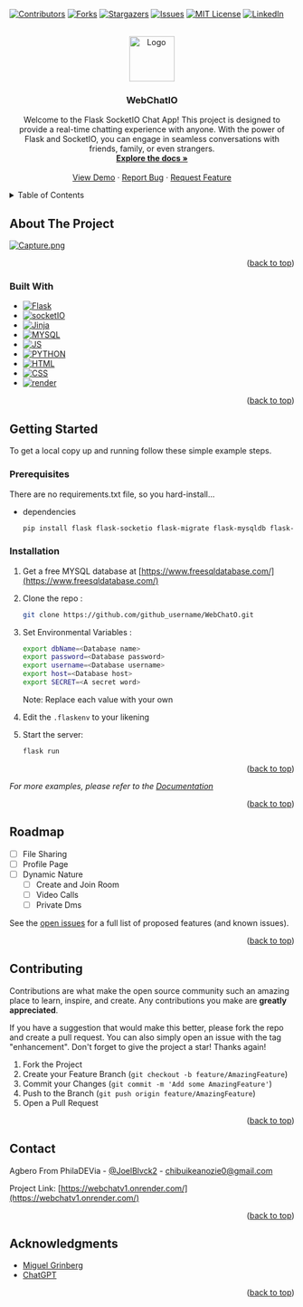 <!-- Improved compatibility of back to top link: See: https://github.com/othneildrew/Best-README-Template/pull/73 -->
<a name="readme-top"></a>
<!--
*** Thanks for checking out the Best-README-Template. If you have a suggestion
*** that would make this better, please fork the repo and create a pull request
*** or simply open an issue with the tag "enhancement".
*** Don't forget to give the project a star!
*** Thanks again! Now go create something AMAZING! :D
-->



<!-- PROJECT SHIELDS -->
<!--
*** I'm using markdown "reference style" links for readability.
*** Reference links are enclosed in brackets [ ] instead of parentheses ( ).
*** See the bottom of this document for the declaration of the reference variables
*** for contributors-url, forks-url, etc. This is an optional, concise syntax you may use.
*** https://www.markdownguide.org/basic-syntax/#reference-style-links
-->
[![Contributors][contributors-shield]][contributors-url]
[![Forks][forks-shield]][forks-url]
[![Stargazers][stars-shield]][stars-url]
[![Issues][issues-shield]][issues-url]
[![MIT License][license-shield]][license-url]
[![LinkedIn][linkedin-shield]][linkedin-url]



<!-- PROJECT LOGO -->
<br />
<div align="center">
  <a href="https://github.com/AnozieChibuike/WebChatO">
    <img src="https://i.ibb.co/bKTPW9J/logo.png" alt="Logo" width="80" height="80">
  </a>

<h3 align="center">WebChatIO</h3>

  <p align="center">
    Welcome to the Flask SocketIO Chat App! This project is designed to provide a real-time chatting experience with anyone. With the power of Flask and SocketIO, you can engage in seamless conversations with friends, family, or even strangers.
    <br />
    <a href="https://github.com/AnozieChibuike/WebChatO"><strong>Explore the docs »</strong></a>
    <br />
    <br />
    <a href="https://webchatv1.onrender.com/">View Demo</a>
    ·
    <a href="https://github.com/AnozieChibuike/WebChatO/issues">Report Bug</a>
    ·
    <a href="https://github.com/AnozieChibuike/WebChatO/issues">Request Feature</a>
  </p>
</div>



<!-- TABLE OF CONTENTS -->
<details>
  <summary>Table of Contents</summary>
  <ol>
    <li>
      <a href="#about-the-project">About The Project</a>
      <ul>
        <li><a href="#built-with">Built With</a></li>
      </ul>
    </li>
    <li>
      <a href="#getting-started">Getting Started</a>
      <ul>
        <li><a href="#prerequisites">Prerequisites</a></li>
        <li><a href="#installation">Installation</a></li>
      </ul>
    </li>
    <li><a href="#roadmap">Roadmap</a></li>
    <li><a href="#contributing">Contributing</a></li>
    <li><a href="#license">License</a></li>
    <li><a href="#contact">Contact</a></li>
    <li><a href="#acknowledgments">Acknowledgments</a></li>
  </ol>
</details>



<!-- ABOUT THE PROJECT -->
## About The Project

[![Capture.png](https://i.postimg.cc/nhRVPgQ4/Capture.png)](https://postimg.cc/NKXwyNDF)
<p align="right">(<a href="#readme-top">back to top</a>)</p>



### Built With

* [![Flask][Flask]][Flask-url]
* [![socketIO][socket]][socket-url]
* [![Jinja][Jinja]][Jinja]
* [![MYSQL][MYSQL]][MYSQL]
* [![JS][JS]][JS]
* [![PYTHON][PYTHON]][PYTHON]
* [![HTML][HTML]][HTML]
* [![CSS][CSS]][CSS]
* [![render][render]][render]

<p align="right">(<a href="#readme-top">back to top</a>)</p>



<!-- GETTING STARTED -->
## Getting Started

To get a local copy up and running follow these simple example steps.

### Prerequisites

There are no requirements.txt file, so you hard-install...
* dependencies
  ```sh
  pip install flask flask-socketio flask-migrate flask-mysqldb flask-loginpython-dotenv
  ```

### Installation

1. Get a free MYSQL database at [https://www.freesqldatabase.com/](https://www.freesqldatabase.com/)
2. Clone the repo :
   ```sh
   git clone https://github.com/github_username/WebChatO.git
   ```
3. Set Environmental Variables :
   ```sh
   export dbName=<Database name>
   export password=<Database password>
   export username=<Database username>
   export host=<Database host>
   export SECRET=<A secret word>
   ```
   Note: Replace each value with your own
   
5. Edit the `.flaskenv` to your likening

6. Start the server: 
   ```sh
   flask run
   ```

<p align="right">(<a href="#readme-top">back to top</a>)</p>


_For more examples, please refer to the [Documentation](https://github.com/AnozieChibuike/webChatO)_

<p align="right">(<a href="#readme-top">back to top</a>)</p>



<!-- ROADMAP -->
## Roadmap

- [ ] File Sharing
- [ ] Profile Page
- [ ] Dynamic Nature
    - [ ] Create and Join Room
    - [ ] Video Calls
    - [ ] Private Dms

See the [open issues](https://github.com/AnozieChibuike/WebChatO/issues) for a full list of proposed features (and known issues).

<p align="right">(<a href="#readme-top">back to top</a>)</p>



<!-- CONTRIBUTING -->
## Contributing

Contributions are what make the open source community such an amazing place to learn, inspire, and create. Any contributions you make are **greatly appreciated**.

If you have a suggestion that would make this better, please fork the repo and create a pull request. You can also simply open an issue with the tag "enhancement".
Don't forget to give the project a star! Thanks again!

1. Fork the Project
2. Create your Feature Branch (`git checkout -b feature/AmazingFeature`)
3. Commit your Changes (`git commit -m 'Add some AmazingFeature'`)
4. Push to the Branch (`git push origin feature/AmazingFeature`)
5. Open a Pull Request

<p align="right">(<a href="#readme-top">back to top</a>)</p>


<!-- CONTACT -->
## Contact

Agbero From PhilaDEVia - [@JoelBlvck2](https://twitter.com/JoelBlvck2) - chibuikeanozie0@gmail.com

Project Link: [https://webchatv1.onrender.com/](https://webchatv1.onrender.com/)

<p align="right">(<a href="#readme-top">back to top</a>)</p>



<!-- ACKNOWLEDGMENTS -->
## Acknowledgments

* [Miguel Grinberg](https://blog.miguelgrinberg.com/)
* [ChatGPT](https://chat.openai.com/)

<p align="right">(<a href="#readme-top">back to top</a>)</p>



<!-- MARKDOWN LINKS & IMAGES -->
<!-- https://www.markdownguide.org/basic-syntax/#reference-style-links -->
[contributors-shield]: https://img.shields.io/github/contributors/AnozieChibuike/WebChatO.svg?style=for-the-badge
[contributors-url]: https://github.com/AnozieChibuike/WebChatO/graphs/contributors
[forks-shield]: https://img.shields.io/github/forks/AnozieChibuike/WebChatO.svg?style=for-the-badge
[forks-url]: https://github.com/AnozieChibuike/WebChatO/network/members
[stars-shield]: https://img.shields.io/github/stars/AnozieChibuike/WebChatO.svg?style=for-the-badge
[stars-url]: https://github.com/AnozieChibuike/WebChatO/stargazers
[issues-shield]: https://img.shields.io/github/issues/AnozieChibuike/WebChatO.svg?style=for-the-badge
[issues-url]: https://github.com/AnozieChibuike/WebChatO/issues
[license-shield]: https://img.shields.io/github/license/AnozieChibuike/WebChatO.svg?style=for-the-badge
[license-url]: https://github.com/AnozieChibuike/WebChatO/blob/master/LICENSE.txt
[linkedin-shield]: https://img.shields.io/badge/-LinkedIn-black.svg?style=for-the-badge&logo=linkedin&colorB=555
[linkedin-url]: https://linkedin.com/in/anoziejoel
[product-screenshot]: https://i.ibb.co/8dTgGnK/Screenshot-2023-07-11-033954.png
[Flask]: https://img.shields.io/badge/Flask-000000?style=for-the-badge&logo=flask&logoColor=white
[Flask-url]: https://flask.palletsprojects.com/en/2.3.x/
[socket]: https://img.shields.io/badge/Socket.io-black?style=for-the-badge&logo=socket.io&badgeColor=010101
[socket-url]: https://socket.io/
[Jinja]: https://img.shields.io/badge/Jinja-000000?style=for-the-badge&logo=jinja&logoColor=red
[Jinja]: https://jinja.palletsprojects.com/en/3.1.x/
[MYSQL]: https://img.shields.io/badge/MySQL-00000F?style=for-the-badge&logo=mysql&logoColor=white
[MYSQL]: https://angular.io/
[JS]: https://img.shields.io/badge/JavaScript%20-%23F7DF1E.svg?style=for-the-badge&logo=javascript&logoColor=white
[JS]: https://svelte.dev/
[PYTHON]: https://img.shields.io/badge/Python%20-%2314354C.svg?style=for-the-badge&logo=python&logoColor=white
[PYTHON]: https://laravel.com
[HTML]: https://img.shields.io/badge/Html5-563D7C?style=for-the-badge&logo=html5&logoColor=white
[HTML]: https://getbootstrap.com
[CSS]: https://img.shields.io/badge/Css3-0769AD?style=for-the-badge&logo=css3&logoColor=white
[CSS]: https://jquery.com 
[render]: https://img.shields.io/badge/Render-0769AD?style=for-the-badge&logo=render&logoColor=white
[render]: https://jquery.com 
